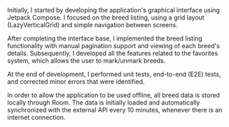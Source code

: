 Initially, I started by developing the application's graphical interface using Jetpack Compose. I focused on the breed listing, using a grid layout (LazyVerticalGrid) and simple navigation between screens.

After completing the interface base, I implemented the breed listing functionality with manual pagination support and viewing of each breed's details. Subsequently, I developed all the features related to the favorites system, which allows the user to mark/unmark breeds.

At the end of development, I performed unit tests, end-to-end (E2E) tests, and corrected minor errors that were identified.

In order to allow the application to be used offline, all breed data is stored locally through Room. The data is initially loaded and automatically synchronized with the external API every 10 minutes, whenever there is an internet connection.
